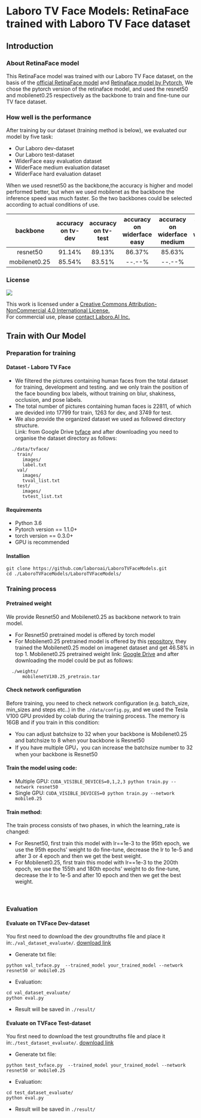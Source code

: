 Laboro TV Face Models: RetinaFace trained with Laboro TV Face dataset
======
Introduction
---
### About RetinaFace model
This RetinaFace model was trained with our Laboro TV Face dataset, on the basis of the [official RetinaFace model](https://github.com/deepinsight/insightface/tree/master/RetinaFace) and [Retinaface model by Pytorch](https://github.com/biubug6/Pytorch_Retinaface), We chose the pytorch version of the retinaface model, and used the resnet50 and mobilenet0.25 respectively as the backbone to train and fine-tune our TV face dataset.
### How well is the performance
After training by our dataset (training method is below), we evaluated our model by five task:
* Our Laboro dev-dataset<br>
* Our Laboro test-dataset<br>
* WiderFace easy evaluation dataset<br>
* WiderFace medium evaluation dataset<br>
* WiderFace hard evaluation dataset<br>

When we used resnet50 as the backbone,the accuracy is higher and model performed better, but when we used mobilenet as the backbone the inference speed was much faster. So the two backbones could be selected according to actual conditions of use.

| backbone | accuracy on tv-dev | accuracy on tv-test | accuracy on widerface easy | accuracy on widerface medium | accuracy on widerface hard |
|:--------:|:------------------:|:-------------------:|:--------------------------:|:----------------------------:|:--------------------------:|
|resnet50  |91.14%              |89.13%               |86.37%                      |85.63%                        |79.59%                      |
|mobilenet0.25  |85.54%              |83.51%               |--.--%                      |--.--%                        |--.--%                      |
### License

![](https://camo.githubusercontent.com/0e32abe541a386cbaf8370777b4b55c35d31657d/68747470733a2f2f692e6372656174697665636f6d6d6f6e732e6f72672f6c2f62792d6e632f342e302f38387833312e706e67)

This work is licensed under a [Creative Commons Attribution-NonCommercial 4.0 International License.](https://creativecommons.org/licenses/by-nc/4.0/)<br>
For commercial use, please [contact Laboro.AI Inc.](https://laboro.ai/contact/other/)

Train with Our Model
---
### Preparation for training<br>
#### Dataset - Laboro TV Face <br>

* We filtered the pictures containing human faces from the total dataset for training, development and testing. and we only train the position of the face bounding box labels, without training on blur, shakiness, occlusion, and pose labels.<br>
* The total number of pictures containing human faces is 22811, of which are devided into 17799 for train, 1263 for dev, and 3749 for test.<br>
* We also provide the organized dataset we used as followed directory structure. <br>
Link: from Google Drive [tvface](https://drive.google.com/drive/folders/1zT16rpWvVJrnDKG13mU6rkMXlZP9F01E?usp=sharing)
and after downloading you need to organise the dataset directory as follows:<br>
```
  ./data/tvface/
    train/
      images/
      label.txt
    val/
      images/
      tvval_list.txt
    test/
      images/
      tvtest_list.txt
```

#### Requirements<br>

* Python 3.6<br>
* Pytorch version == 1.1.0+<br>
* torch version == 0.3.0+<br>
* GPU is recommended

#### Installion<br>

```linux
git clone https://github.com/laboroai/LaboroTVFaceModels.git
cd ./LaboroTVFaceModels/LaboroTVFaceModels/
```

### Training process<br>
#### Pretrained weight<br>
We provide Resnet50 and Mobilenet0.25 as backbone network to train model. 
* For Resnet50 pretrained model is offered by torch model
* For Mobilenet0.25 pretrained model is offered by this [repository](https://github.com/biubug6/Pytorch_Retinaface), they trained the Mobilenet0.25 model on imagenet dataset and get 46.58% in top 1. Mobilenet0.25 pretrained weight link: [Google Drive](https://drive.google.com/file/d/1bilHHmGKfuqjQ3V7loqLRGgpAP8KHIKV/view?usp=sharing) and after downloading the model could be put as follows:
```linux
  ./weights/
      mobilenetV1X0.25_pretrain.tar
```

#### Check network configuration<br>

Before training, you need to check network configuration (e.g. batch_size, min_sizes and steps etc..) in the ```./data/config.py```, and we used the Tesla V100 GPU provided by colab during the training process. The memory is 16GB and if you train in this condition:<br>
* You can adjust batchsize to 32 when your backbone is Mobilenet0.25 and batchsize to 8 when your backbone is Resnet50<br>
* If you have multiple GPU，you can increase the batchsize number to 32 when your backbone is Resnet50<br>

#### Train the model using code:
* Multiple GPU: ```CUDA_VISIBLE_DEVICES=0,1,2,3 python train.py --network resnet50```<br>
* Single GPU: ```CUDA_VISIBLE_DEVICES=0 python train.py --network mobile0.25```

#### Train method:<br>
The train process consists of two phases, in which the learning_rate is changed:<br>
* For Resnet50, first train this model with lr==1e-3 to the 95th epoch, we use the 95th epochs' weight to do fine-tune, decrease the lr to 1e-5 and after 3 or 4 epoch and then we get the best weight.
* For Mobilenet0.25, first train this model with lr==1e-3 to the 200th epoch, we use the 155th and 180th epochs' weight to do fine-tune, decrease the lr to 1e-5 and after 10 epoch and then we get the best weight.
<br>

### Evaluation<br>
#### Evaluate on TVFace Dev-dataset<br>
You first need to download the dev groundtruths file and place it in:```./val_dataset_evaluate/```.  [download link](https://drive.google.com/drive/folders/1SnRVaS_l6U4yg6bfPCDdfupAza55mYUH?usp=sharing)<br>
* Generate txt file:
```linux
python val_tvface.py  --trained_model your_trained_model --network resnet50 or mobile0.25
```
* Evaluation:
```linux
cd val_dataset_evaluate/
python eval.py
```
* Result will be saved in ```./result/```<br>

#### Evaluate on TVFace Test-dataset<br>
You first need to download the test groundtruths file and place it in:```./test_dataset_evaluate/```.  [download link](https://drive.google.com/drive/folders/1YA60ZBHgFe3TPcpmNXTsEVWC5Fxm2oGi?usp=sharing)<br>
* Generate txt file:
```linux
python test_tvface.py  --trained_model your_trained_model --network resnet50 or mobile0.25
```
* Evaluation:
```linux
cd test_dataset_evaluate/
python eval.py
```
* Result will be saved in ```./result/```





 



